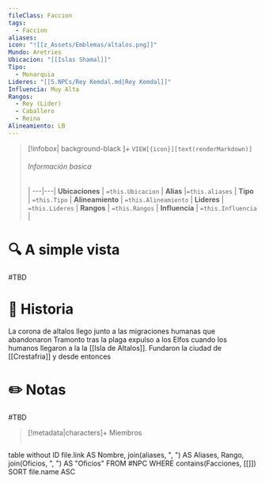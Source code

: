 ```yaml
---
fileClass: Faccion
tags:
  - Faccion
aliases: 
icon: "![[z_Assets/Emblemas/altalos.png]]"
Mundo: Aretries
Ubicacion: "[[Islas Shamal]]"
Tipo:
  - Monarquia
Lideres: "[[5.NPCs/Rey Kemdal.md|Rey Kemdal]]"
Influencia: Muy Alta
Rangos:
  - Rey (Lider)
  - Caballero
  - Reina
Alineamiento: LB
---
```



> [!infobox| background-black ]+
`VIEW[{icon}][text(renderMarkdown)]`
> ###### Información basica
>  |
> ---|---|
>  **Ubicaciones** | `=this.Ubicacion` |
> **Alias** |`=this.aliases` |
> **Tipo** | `=this.Tipo` |
> **Alineamiento** | `=this.Alineamiento` |
> **Lideres** | `=this.Lideres` |
> **Rangos** | `=this.Rangos` |
> **Influencia** | `=this.Influencia` |




# 🔍 A simple vista

#TBD

# 📜 Historia

La corona de altalos llego junto a las migraciones humanas que abandonaron Tramonto tras la plaga  expulso a los Elfos cuando los humanos llegaron a la la [[Isla de Altalos]]. Fundaron la ciudad de [[Crestafria]] y desde entonces

# ✏️ Notas

#TBD

> [!metadata|characters]+ Miembros
> ```dataview
table without ID file.link AS Nombre, join(aliases, ", ") AS Aliases, Rango, join(Oficios, ", ") AS "Oficios"
FROM #NPC
WHERE  contains(Facciones, [[]])
SORT file.name ASC
